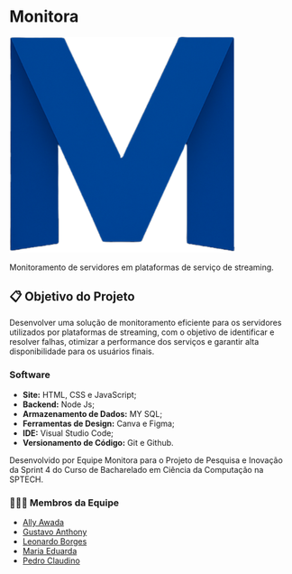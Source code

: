# Monitora

<img src="./public/Images/Logo Azul.png" alt="Logo" width="400">

Monitoramento de servidores em plataformas de serviço de streaming.

## 📋 Objetivo do Projeto

Desenvolver uma solução de monitoramento eficiente para os servidores utilizados por plataformas de streaming, com o objetivo de identificar e resolver falhas, otimizar a performance dos serviços e garantir alta disponibilidade para os usuários finais.

### Software

- **Site:** HTML, CSS e JavaScript;
- **Backend:** Node Js;
- **Armazenamento de Dados:** MY SQL;
- **Ferramentas de Design:** Canva e Figma;
- **IDE:** Visual Studio Code;
- **Versionamento de Código:** Git e Github.

Desenvolvido por Equipe Monitora para o Projeto de Pesquisa e Inovação da Sprint 4 do Curso de Bacharelado em Ciência da Computação na SPTECH.

### 👷👷‍♀️ Membros da Equipe

- [Ally Awada](https://www.linkedin.com/in/ally-awada)
- [Gustavo Anthony](https://www.linkedin.com/in/gustavo-anthony-a63607182)
- [Leonardo Borges](https://www.linkedin.com/in/leonardo-borges-fernandes-62961a387)
- [Maria Eduarda](https://www.linkedin.com/in/maria-eduarda-candido-4b36b32a3)
- [Pedro Claudino](https://www.linkedin.com/in/pedro-claudino-barbosa-a489862b2)
